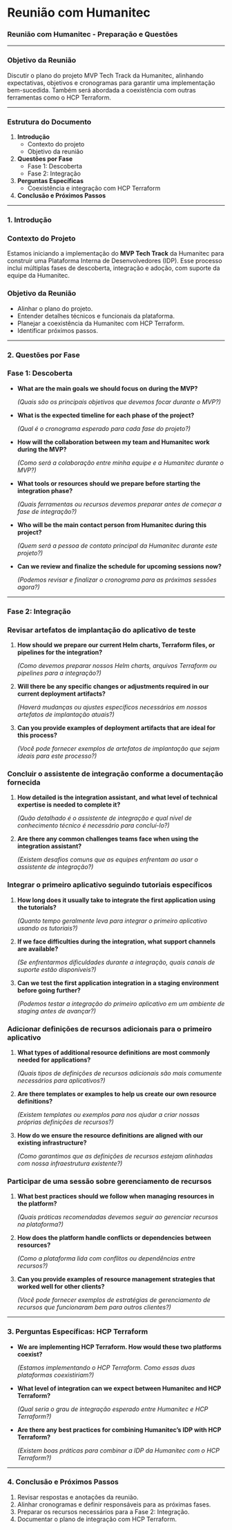 # Reunião com Humanitec

### **Reunião com Humanitec - Preparação e Questões**

---

### **Objetivo da Reunião**

Discutir o plano do projeto MVP Tech Track da Humanitec, alinhando expectativas, objetivos e cronogramas para garantir uma implementação bem-sucedida. Também será abordada a coexistência com outras ferramentas como o HCP Terraform.

---

### **Estrutura do Documento**

1. **Introdução**
    - Contexto do projeto
    - Objetivo da reunião
2. **Questões por Fase**
    - Fase 1: Descoberta
    - Fase 2: Integração
3. **Perguntas Específicas**
    - Coexistência e integração com HCP Terraform
4. **Conclusão e Próximos Passos**

---

### **1. Introdução**

### **Contexto do Projeto**

Estamos iniciando a implementação do **MVP Tech Track** da Humanitec para construir uma Plataforma Interna de Desenvolvedores (IDP). Esse processo inclui múltiplas fases de descoberta, integração e adoção, com suporte da equipe da Humanitec.

### **Objetivo da Reunião**

- Alinhar o plano do projeto.
- Entender detalhes técnicos e funcionais da plataforma.
- Planejar a coexistência da Humanitec com HCP Terraform.
- Identificar próximos passos.

---

### **2. Questões por Fase**

### **Fase 1: Descoberta**

- **What are the main goals we should focus on during the MVP?**
    
    *(Quais são os principais objetivos que devemos focar durante o MVP?)*
    
- **What is the expected timeline for each phase of the project?**
    
    *(Qual é o cronograma esperado para cada fase do projeto?)*
    
- **How will the collaboration between my team and Humanitec work during the MVP?**
    
    *(Como será a colaboração entre minha equipe e a Humanitec durante o MVP?)*
    
- **What tools or resources should we prepare before starting the integration phase?**
    
    *(Quais ferramentas ou recursos devemos preparar antes de começar a fase de integração?)*
    
- **Who will be the main contact person from Humanitec during this project?**
    
    *(Quem será a pessoa de contato principal da Humanitec durante este projeto?)*
    
- **Can we review and finalize the schedule for upcoming sessions now?**
    
    *(Podemos revisar e finalizar o cronograma para as próximas sessões agora?)*
    

---

### **Fase 2: Integração**

### **Revisar artefatos de implantação do aplicativo de teste**

1. **How should we prepare our current Helm charts, Terraform files, or pipelines for the integration?**
    
    *(Como devemos preparar nossos Helm charts, arquivos Terraform ou pipelines para a integração?)*
    
2. **Will there be any specific changes or adjustments required in our current deployment artifacts?**
    
    *(Haverá mudanças ou ajustes específicos necessários em nossos artefatos de implantação atuais?)*
    
3. **Can you provide examples of deployment artifacts that are ideal for this process?**
    
    *(Você pode fornecer exemplos de artefatos de implantação que sejam ideais para este processo?)*
    

### **Concluir o assistente de integração conforme a documentação fornecida**

1. **How detailed is the integration assistant, and what level of technical expertise is needed to complete it?**
    
    *(Quão detalhado é o assistente de integração e qual nível de conhecimento técnico é necessário para concluí-lo?)*
    
2. **Are there any common challenges teams face when using the integration assistant?**
    
    *(Existem desafios comuns que as equipes enfrentam ao usar o assistente de integração?)*
    

### **Integrar o primeiro aplicativo seguindo tutoriais específicos**

1. **How long does it usually take to integrate the first application using the tutorials?**
    
    *(Quanto tempo geralmente leva para integrar o primeiro aplicativo usando os tutoriais?)*
    
2. **If we face difficulties during the integration, what support channels are available?**
    
    *(Se enfrentarmos dificuldades durante a integração, quais canais de suporte estão disponíveis?)*
    
3. **Can we test the first application integration in a staging environment before going further?**
    
    *(Podemos testar a integração do primeiro aplicativo em um ambiente de staging antes de avançar?)*
    

### **Adicionar definições de recursos adicionais para o primeiro aplicativo**

1. **What types of additional resource definitions are most commonly needed for applications?**
    
    *(Quais tipos de definições de recursos adicionais são mais comumente necessários para aplicativos?)*
    
2. **Are there templates or examples to help us create our own resource definitions?**
    
    *(Existem templates ou exemplos para nos ajudar a criar nossas próprias definições de recursos?)*
    
3. **How do we ensure the resource definitions are aligned with our existing infrastructure?**
    
    *(Como garantimos que as definições de recursos estejam alinhadas com nossa infraestrutura existente?)*
    

### **Participar de uma sessão sobre gerenciamento de recursos**

1. **What best practices should we follow when managing resources in the platform?**
    
    *(Quais práticas recomendadas devemos seguir ao gerenciar recursos na plataforma?)*
    
2. **How does the platform handle conflicts or dependencies between resources?**
    
    *(Como a plataforma lida com conflitos ou dependências entre recursos?)*
    
3. **Can you provide examples of resource management strategies that worked well for other clients?**
    
    *(Você pode fornecer exemplos de estratégias de gerenciamento de recursos que funcionaram bem para outros clientes?)*
    

---

### **3. Perguntas Específicas: HCP Terraform**

- **We are implementing HCP Terraform. How would these two platforms coexist?**
    
    *(Estamos implementando o HCP Terraform. Como essas duas plataformas coexistiriam?)*
    
- **What level of integration can we expect between Humanitec and HCP Terraform?**
    
    *(Qual seria o grau de integração esperado entre Humanitec e HCP Terraform?)*
    
- **Are there any best practices for combining Humanitec’s IDP with HCP Terraform?**
    
    *(Existem boas práticas para combinar a IDP da Humanitec com o HCP Terraform?)*
    

---

### **4. Conclusão e Próximos Passos**

1. Revisar respostas e anotações da reunião.
2. Alinhar cronogramas e definir responsáveis para as próximas fases.
3. Preparar os recursos necessários para a Fase 2: Integração.
4. Documentar o plano de integração com HCP Terraform.
